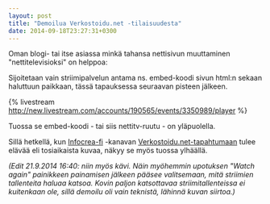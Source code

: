```yaml
---
layout: post
title: "Demoilua Verkostoidu.net -tilaisuudesta"
date: 2014-09-18T23:27:31+0300
---
```


Oman blogi- tai itse asiassa minkä tahansa nettisivun muuttaminen "nettitelevisioksi" on helppoa:
<!--more-->

Sijoitetaan vain striimipalvelun antama ns. embed-koodi sivun html:n sekaan haluttuun paikkaan, tässä tapauksessa seuraavan pisteen jälkeen.

{% livestream http://new.livestream.com/accounts/190565/events/3350989/player %}

Tuossa se embed-koodi - tai siis nettitv-ruutu - on yläpuolella.

Sillä hetkellä, kun [Infocrea-fi](https://new.livestream.com/Infocrea-fi) -kanavan [Verkostoidu.net-tapahtumaan](https://new.livestream.com/Infocrea-fi/verkostoidu-2014-09-19) tulee elävää eli tosiaikaista kuvaa, näkyy se myös tuossa ylhäällä.

*(Edit 21.9.2014 16:40: niin myös kävi. Näin myöhemmin upotuksen "Watch again" painikkeen painamisen jälkeen pääsee valitsemaan, mitä striimien tallenteita haluaa katsoa. Kovin paljon katsottavaa striimitallenteissa ei kuitenkaan ole, sillä demoilu oli vain teknistä, lähinnä kuvan siirtoa.)*

